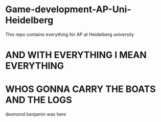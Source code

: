 # Game-development-AP-Uni-Heidelberg
This repo contains everything for AP at Heidelberg university

# AND WITH EVERYTHING I MEAN EVERYTHING

# WHOS GONNA CARRY THE BOATS AND THE LOGS

desmond benjamin was here